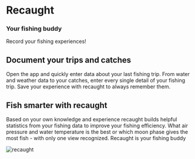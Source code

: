 # Recaught
### Your fishing buddy

Record your fishing experiences!

## Document your trips and catches

Open the app and quickly enter data about your last fishing trip. From water and weather data to your catches, enter every single detail of your fishing trip. Save your experience with recaught to always remember them.

## Fish smarter with recaught

Based on your own knowledge and experience recaught builds helpful statistics from your fishing data to improve your fishing efficiency.
What air pressure and water temperature is the best or which moon phase gives the most fish - with only one view recognized. Recaught is your fishing buddy

![recaught](https://user-images.githubusercontent.com/98737059/163136550-40923180-d9a0-4f21-aaa0-f881c4b088bd.png)
